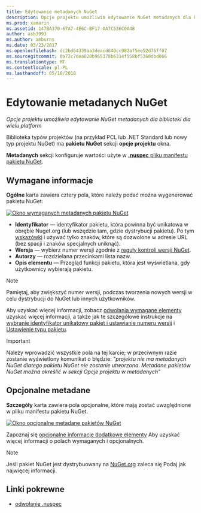 ```yaml
---
title: Edytowanie metadanych NuGet
description: Opcje projektu umożliwia edytowanie NuGet metadanych dla biblioteki dla wielu platform
ms.prod: xamarin
ms.assetid: 147BA370-67A7-4E6C-BF17-AA7C536C0A48
author: asb3993
ms.author: amburns
ms.date: 03/23/2017
ms.openlocfilehash: dc2bd64339aa3deacd640cc982af5ee52d76ff07
ms.sourcegitcommit: 0a72c7dea020b965378b6314f558bf5360dbd066
ms.translationtype: MT
ms.contentlocale: pl-PL
ms.lasthandoff: 05/10/2018
---
```

# <a name="editing-nuget-metadata"></a>Edytowanie metadanych NuGet

_Opcje projektu umożliwia edytowanie NuGet metadanych dla biblioteki dla wielu platform_

Biblioteka typów projektów (na przykład PCL lub .NET Standard lub nowy typ projektu NuGet) ma **pakietu NuGet** sekcji **opcje projektu** okna.

**Metadanych** sekcji konfiguruje wartości użyte w [ **.nuspec** pliku manifestu pakietu NuGet](https://docs.microsoft.com/nuget/create-packages/creating-a-package#the-role-and-structure-of-the-nuspec-file).

## <a name="required-information"></a>Wymagane informacje

**Ogólne** karta zawiera cztery pola, które należy podać można wygenerować pakietu NuGet:

[![](metadata-images/metadata-general-sml.png "Okno wymaganych metadanych pakietu NuGet")](metadata-images/metadata-general.png#lightbox)

- **Identyfikator** — identyfikator pakietu, która powinna być unikatowa w obrębie Nuget.org (lub wszędzie tam, gdzie dystrybucji pakietu). Po tym [wskazówki](https://docs.microsoft.com/nuget/create-packages/creating-a-package#choosing-a-unique-package-identifier-and-setting-the-version-number) i używać tylko znaków, które są dozwolone w adresie URL (bez spacji i znaków specjalnych uniknąć).
- **Wersja** — wybierz numer wersji zgodnie z [reguły kontroli wersji NuGet](https://docs.microsoft.com/nuget/create-packages/dependency-versions).
- **Autorzy** — rozdzielana przecinkami lista nazw.
- **Opis elementu** — Przegląd funkcji pakietu, która jest wyświetlana, gdy użytkownicy wybierają pakietu.

> [!NOTE]
> Pamiętaj, aby zwiększyć numer wersji, podczas tworzenia nowych wersji w celu dystrybucji do NuGet lub innych użytkowników.

Aby uzyskać więcej informacji, zobacz [odwołania wymagane elementy](https://docs.microsoft.com/nuget/schema/nuspec#required-metadata-elements) uzyskać więcej informacji, a także jak te szczegółowe instrukcje na [wybranie identyfikator unikatowy pakiet i ustawianie numeru wersji](https://docs.microsoft.com/nuget/create-packages/creating-a-package#choosing-a-unique-package-identifier-and-setting-the-version-number) i [ Ustawienie typu pakietu](https://docs.microsoft.com/nuget/create-packages/creating-a-package#setting-a-package-type).

> [!IMPORTANT]
> Należy wprowadzić wszystkie pola na tej karcie; w przeciwnym razie zostanie wyświetlony komunikat o błędzie: _"projektu nie ma metadanych NuGet dlatego pakietu NuGet nie zostanie utworzona. Metadane pakietów NuGet można określić w sekcji Opcje projektu w metadanych"_

## <a name="optional-metadata"></a>Opcjonalne metadane

**Szczegóły** karta zawiera pola opcjonalne, które mają zostać uwzględnione w pliku manifestu pakietu NuGet.

[![](metadata-images/metadata-detail-sml.png "Okno opcjonalne metadane pakietów NuGet")](metadata-images/metadata-detail.png#lightbox)

Zapoznaj się [opcjonalne informacje dodatkowe elementy](https://docs.microsoft.com/nuget/schema/nuspec#optional-metadata-elements) Aby uzyskać więcej informacji o polach wymaganych i opcjonalnych.

> [!NOTE]
> Jeśli pakiet NuGet jest dystrybuowany na [NuGet.org](https://www.nuget.org) zaleca się Podaj jak najwięcej informacji.


## <a name="related-links"></a>Linki pokrewne

- [odwołanie .nuspec](https://docs.microsoft.com/nuget/schema/nuspec#general-form-and-schema)
